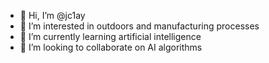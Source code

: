 - 👋 Hi, I’m @jc1ay
- 👀 I’m interested in outdoors and manufacturing processes
- 🌱 I’m currently learning artificial intelligence
- 💞️ I’m looking to collaborate on AI algorithms

<!---
jc1ay/jc1ay is a ✨ special ✨ repository because its `README.md` (this file) appears on your GitHub profile.
You can click the Preview link to take a look at your changes.
--->
